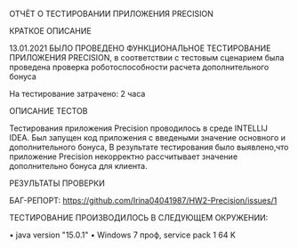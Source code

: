 ОТЧЁТ О ТЕСТИРОВАНИИ ПРИЛОЖЕНИЯ PRECISION

КРАТКОЕ ОПИСАНИЕ

13.01.2021 БЫЛО ПРОВЕДЕНО ФУНКЦИОНАЛЬНОЕ ТЕСТИРОВАНИЕ ПРИЛОЖЕНИЯ PRECISION, в соответствии 
с тестовым сценарием была проведена проверка роботоспособности расчета дополнительного бонуса

На тестирование затрачено: 2 часа

ОПИСАНИЕ ТЕСТОВ

Тестирования приложения Precision проводилось в среде INTELLIJ IDEA.
Был запущен код приложения с введеными значение основного и дополнительного бонуса, 
В результате тестирования было выявлено,что приложение Precision некорректно
рассчитывает значение дополнительно бонуса для клиента.

РЕЗУЛЬТАТЫ ПРОВЕРКИ 

БАГ-РЕПОРТ: https://github.com/Irina04041987/HW2-Precision/issues/1

ТЕСТИРОВАНИЕ ПРОИЗВОДИЛОСЬ В СЛЕДУЮЩЕМ ОКРУЖЕНИИ:

• java version "15.0.1"
• Windows 7 проф, service pack 1 64 K
